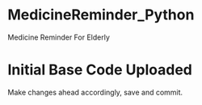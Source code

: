 # MedicineReminder_Python
Medicine Reminder For Elderly
# Initial Base Code Uploaded
Make changes ahead accordingly, save and commit.
